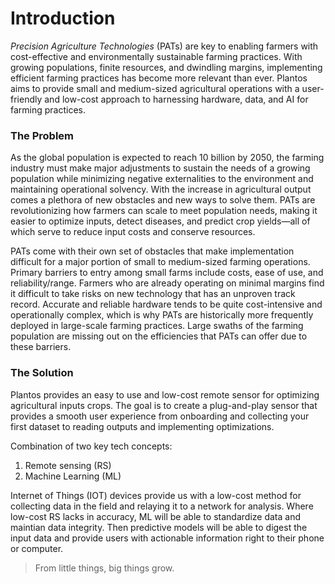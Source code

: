 #  Introduction 
_Precision Agriculture Technologies_ (PATs) are key to enabling farmers with cost-effective and environmentally sustainable farming practices. With growing populations, finite resources, and dwindling margins, implementing efficient farming practices has become more relevant than ever. Plantos aims to provide small and medium-sized agricultural operations with a user-friendly and low-cost approach to harnessing hardware, data, and AI for farming practices.

### The Problem
As the global population is expected to reach 10 billion by 2050, the farming industry must make major adjustments to sustain the needs of a growing population while minimizing negative externalities to the environment and maintaining operational solvency. With the increase in agricultural output comes a plethora of new obstacles and new ways to solve them. PATs are revolutionizing how farmers can scale to meet population needs, making it easier to optimize inputs, detect diseases, and predict crop yields—all of which serve to reduce input costs and conserve resources.

PATs come with their own set of obstacles that make implementation difficult for a major portion of small to medium-sized farming operations. Primary barriers to entry among small farms include costs, ease of use, and reliability/range. Farmers who are already operating on minimal margins find it difficult to take risks on new technology that has an unproven track record. Accurate and reliable hardware tends to be quite cost-intensive and operationally complex, which is why PATs are historically more frequently deployed in large-scale farming practices. Large swaths of the farming population are missing out on the efficiencies that PATs can offer due to these barriers.

### The Solution
Plantos provides an easy to use and low-cost remote sensor for optimizing agricultural inputs crops. The goal is to create a plug-and-play sensor that provides a smooth user experience from onboarding and collecting your first dataset to reading outputs and implementing optimizations.

Combination of two key tech concepts:
1. Remote sensing (RS)
2. Machine Learning (ML)

Internet of Things (IOT) devices provide us with a low-cost method for collecting data in the field and relaying it to a network for analysis. Where low-cost RS lacks in accuracy, ML will be able to standardize data and maintian data integrity. Then predictive models will be able to digest the input data and provide users with actionable information right to their phone or computer.


>From little things, big things grow.
